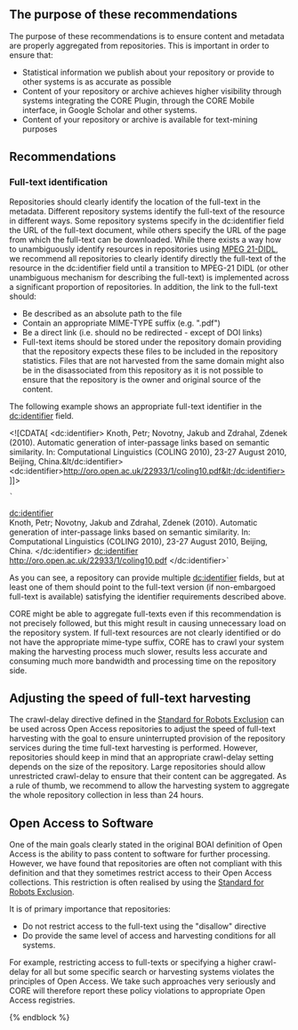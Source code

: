 
## The purpose of these recommendations

The purpose of these recommendations is to ensure content and metadata are properly aggregated from repositories. This is important in order to ensure that:

*   Statistical information we publish about your repository or provide to other systems is as accurate as possible
*   Content of your repository or archive achieves higher visibility through systems integrating the CORE Plugin, through the CORE Mobile interface, in Google Scholar and other systems.
*   Content of your repository or archive is available for text-mining purposes

## Recommendations

### Full-text identification

Repositories should clearly identify the location of the full-text in the metadata. Different repository systems identify the full-text of the resource in different ways. Some repository systems specify in the dc:identifier field the URL of the full-text document, while others specify the URL of the page from which the full-text can be downloaded. While there exists a way how to unambiguously identify resources in repositories using [MPEG 21-DIDL](http://www.dlib.org/dlib/november03/bekaert/11bekaert.html), we recommend all repositories to clearly identify directly the full-text of the resource in the dc:identifier field until a transition to MPEG-21 DIDL (or other unambiguous mechanism for describing the full-text) is implemented across a significant proportion of repositories. In addition, the link to the full-text should:

*   Be described as an absolute path to the file
*   Contain an appropriate MIME-TYPE suffix (e.g. ".pdf")
*   Be a direct link (i.e. should no be redirected - except of DOI links)
*   Full-text items should be stored under the repository domain providing that the repository expects these files to be included in the repository statistics. Files that are not harvested from the same domain might also be in the disassociated from this repository as it is not possible to ensure that the repository is the owner and original source of the content.

The following example shows an appropriate full-text identifier in the <dc:identifier> field.

<!\[CDATA\[ &lt;dc:identifier> Knoth, Petr; Novotny, Jakub and Zdrahal, Zdenek (2010). Automatic generation of inter-passage links based on semantic similarity. In: Computational Linguistics (COLING 2010), 23-27 August 2010, Beijing, China.&lt/dc:identifier> &lt;dc:identifier>http://oro.open.ac.uk/22933/1/coling10.pdf&lt;/dc:identifier> \]\]>

    `
<dc:identifier>  
   Knoth, Petr; Novotny, Jakub and Zdrahal, Zdenek (2010).  Automatic generation of inter-passage links based on semantic similarity.  In: Computational Linguistics (COLING 2010), 23-27 August 2010, Beijing, China.
</dc:identifier>
<dc:identifier>
   http://oro.open.ac.uk/22933/1/coling10.pdf
</dc:identifier>`
            

As you can see, a repository can provide multiple <dc:identifier> fields, but at least one of them should point to the full-text version (if non-embargoed full-text is available) satisfying the identifier requirements described above.

CORE might be able to aggregate full-texts even if this recommendation is not precisely followed, but this might result in causing unnecessary load on the repository system. If full-text resources are not clearly identified or do not have the appropriate mime-type suffix, CORE has to crawl your system making the harvesting process much slower, results less accurate and consuming much more bandwidth and processing time on the repository side.

## Adjusting the speed of full-text harvesting

The crawl-delay directive defined in the [Standard for Robots Exclusion](http://www.robotstxt.org/orig.html) can be used across Open Access repositories to adjust the speed of full-text harvesting with the goal to ensure uninterrupted provision of the repository services during the time full-text harvesting is performed. However, repositories should keep in mind that an appropriate crawl-delay setting depends on the size of the repository. Large repositories should allow unrestricted crawl-delay to ensure that their content can be aggregated. As a rule of thumb, we recommend to allow the harvesting system to aggregate the whole repository collection in less than 24 hours.

## Open Access to Software

One of the main goals clearly stated in the original BOAI definition of Open Access is the ability to pass content to software for further processing. However, we have found that repositories are often not compliant with this definition and that they sometimes restrict access to their Open Access collections. This restriction is often realised by using the [Standard for Robots Exclusion](http://www.robotstxt.org/orig.html).

It is of primary importance that repositories:

*   Do not restrict access to the full-text using the "disallow" directive
*   Do provide the same level of access and harvesting conditions for all systems.

For example, restricting access to full-texts or specifying a higher crawl-delay for all but some specific search or harvesting systems violates the principles of Open Access. We take such approaches very seriously and CORE will therefore report these policy violations to appropriate Open Access registries.

{% endblock %}